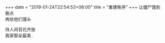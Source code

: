 +++
date = "2019-01-24T22:54:53+08:00"
title = "重建秩序"
+++
让僵尸饿到极点  
再给他们馒头  
  
待人间百花齐放  
我家那朵最美 .  